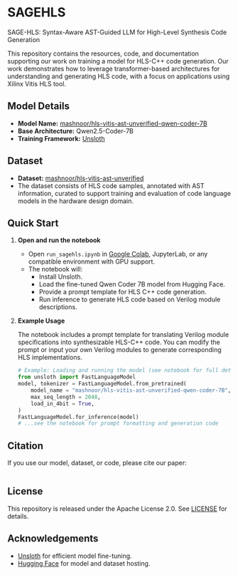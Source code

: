 # SAGEHLS
SAGE-HLS: Syntax-Aware AST-Guided LLM for High-Level Synthesis Code Generation

This repository contains the resources, code, and documentation supporting our work on training a model for HLS-C++ code generation. Our work demonstrates how to leverage transformer-based architectures for understanding and generating HLS code, with a focus on applications using Xilinx Vitis HLS tool.

## Model Details

- **Model Name:** [mashnoor/hls-vitis-ast-unverified-qwen-coder-7B](https://huggingface.co/mashnoor/hls-vitis-ast-unverified-qwen-coder-7B)
- **Base Architecture:** Qwen2.5-Coder-7B
- **Training Framework:** [Unsloth](https://github.com/unslothai/unsloth)

## Dataset

- **Dataset:** [mashnoor/hls-vitis-ast-unverified](https://huggingface.co/datasets/mashnoor/hls-vitis-ast-unverified)
- The dataset consists of HLS code samples, annotated with AST information, curated to support training and evaluation of code language models in the hardware design domain.

## Quick Start

1. **Open and run the notebook**
   - Open `run_sagehls.ipynb` in [Google Colab](https://colab.research.google.com/), JupyterLab, or any compatible environment with GPU support.
   - The notebook will:
     - Install Unsloth.
     - Load the fine-tuned Qwen Coder 7B model from Hugging Face.
     - Provide a prompt template for HLS C++ code generation.
     - Run inference to generate HLS code based on Verilog module descriptions.

2. **Example Usage**

   The notebook includes a prompt template for translating Verilog module specifications into synthesizable HLS-C++ code. You can modify the prompt or input your own Verilog modules to generate corresponding HLS implementations.

   ```python
   # Example: Loading and running the model (see notebook for full details)
   from unsloth import FastLanguageModel
   model, tokenizer = FastLanguageModel.from_pretrained(
       model_name = "mashnoor/hls-vitis-ast-unverified-qwen-coder-7B",
       max_seq_length = 2048,
       load_in_4bit = True,
   )
   FastLanguageModel.for_inference(model)
   # ...see the notebook for prompt formatting and generation code
   ```


## Citation

If you use our model, dataset, or code, please cite our paper:

```bibtex

```

## License

This repository is released under the Apache License 2.0. See [LICENSE](LICENSE) for details.

## Acknowledgements

- [Unsloth](https://github.com/unslothai/unsloth) for efficient model fine-tuning.
- [Hugging Face](https://huggingface.co/) for model and dataset hosting.
